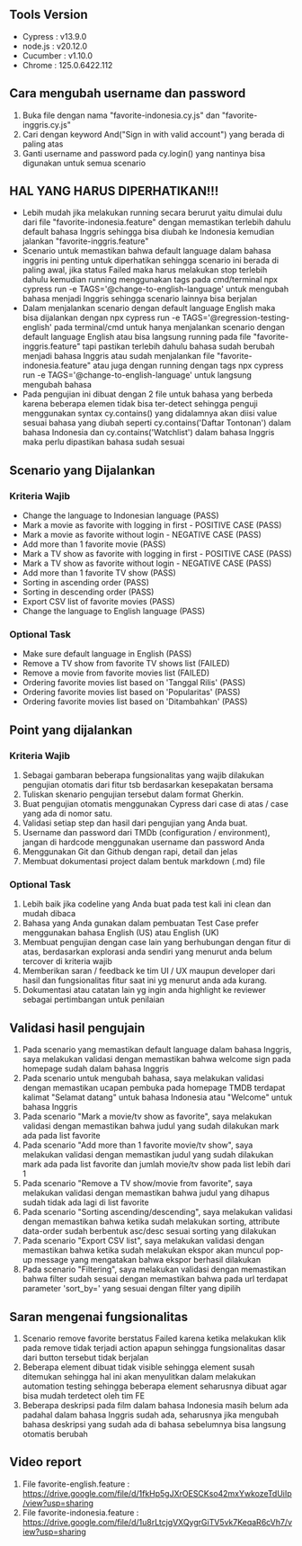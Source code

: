 ## Tools Version
- Cypress : v13.9.0
- node.js : v20.12.0
- Cucumber : v1.10.0
- Chrome : 125.0.6422.112

## Cara mengubah username dan password
1. Buka file dengan nama "favorite-indonesia.cy.js" dan "favorite-inggris.cy.js"
2. Cari dengan keyword And("Sign in with valid account") yang berada di paling atas
3. Ganti username and password pada cy.login() yang nantinya bisa digunakan untuk semua scenario


## HAL YANG HARUS DIPERHATIKAN!!!
- Lebih mudah jika melakukan running secara berurut yaitu dimulai dulu dari file "favorite-indonesia.feature" dengan memastikan terlebih dahulu default bahasa Inggris sehingga bisa diubah ke Indonesia kemudian jalankan "favorite-inggris.feature"
- Scenario untuk memastikan bahwa default language dalam bahasa inggris ini penting untuk diperhatikan sehingga scenario ini berada di paling awal, jika status Failed maka harus melakukan stop terlebih dahulu kemudian running menggunakan tags pada cmd/terminal npx cypress run -e TAGS='@change-to-english-language' untuk mengubah bahasa menjadi Inggris sehingga scenario lainnya bisa berjalan 
- Dalam menjalankan scenario dengan default language English maka bisa dijalankan dengan npx cypress run -e TAGS='@regression-testing-english' pada terminal/cmd untuk hanya menjalankan scenario dengan default language English atau bisa langsung running pada file "favorite-inggris.feature" tapi pastikan terlebih dahulu bahasa sudah berubah menjadi bahasa Inggris atau sudah menjalankan file "favorite-indonesia.feature" atau juga dengan running dengan tags npx cypress run -e TAGS='@change-to-english-language' untuk langsung mengubah bahasa
- Pada pengujian ini dibuat dengan 2 file untuk bahasa yang berbeda karena beberapa elemen tidak bisa ter-detect sehingga penguji menggunakan syntax cy.contains() yang didalamnya akan diisi value sesuai bahasa yang diubah seperti cy.contains('Daftar Tontonan') dalam bahasa Indonesia dan cy.contains('Watchlist') dalam bahasa Inggris maka perlu dipastikan bahasa sudah sesuai 

## Scenario yang Dijalankan
### Kriteria Wajib
- Change the language to Indonesian language (PASS)
- Mark a movie as favorite with logging in first - POSITIVE CASE (PASS)
- Mark a movie as favorite without login - NEGATIVE CASE (PASS)
- Add more than 1 favorite movie (PASS)
- Mark a TV show as favorite with logging in first - POSITIVE CASE (PASS)
- Mark a TV show as favorite without login - NEGATIVE CASE (PASS)
- Add more than 1 favorite TV show (PASS)
- Sorting in ascending order (PASS)
- Sorting in descending order (PASS)
- Export CSV list of favorite movies (PASS)
- Change the language to English language (PASS)
### Optional Task
- Make sure default language in English (PASS)
- Remove a TV show from favorite TV shows list (FAILED)
- Remove a movie from favorite movies list (FAILED)
- Ordering favorite movies list based on 'Tanggal Rilis' (PASS)
- Ordering favorite movies list based on 'Popularitas' (PASS)
- Ordering favorite movies list based on 'Ditambahkan' (PASS)

## Point yang dijalankan
### Kriteria Wajib
1. Sebagai gambaran beberapa fungsionalitas yang wajib dilakukan pengujian otomatis dari fitur tsb berdasarkan kesepakatan bersama
2. Tuliskan skenario pengujian tersebut dalam format Gherkin.
3. Buat pengujian otomatis menggunakan Cypress dari case di atas / case yang ada di nomor satu. 
4. Validasi setiap step dan hasil dari pengujian yang Anda buat. 
5. Username dan password dari TMDb (configuration / environment), jangan di hardcode menggunakan username dan password Anda
6. Menggunakan Git dan Github dengan rapi, detail dan jelas
7. Membuat dokumentasi project dalam bentuk markdown (.md) file
### Optional Task
1. Lebih baik jika codeline yang Anda buat pada test kali ini clean dan mudah dibaca
2. Bahasa yang Anda gunakan dalam pembuatan Test Case prefer  menggunakan bahasa English (US) atau English (UK)
3. Membuat pengujian dengan case lain yang berhubungan dengan fitur di atas, berdasarkan explorasi anda sendiri yang menurut anda belum tercover di kriteria wajib
4. Memberikan saran / feedback ke tim UI / UX maupun developer dari hasil dan fungsionalitas fitur saat ini yg menurut anda ada kurang.
6. Dokumentasi atau catatan lain yg ingin anda highlight ke reviewer sebagai pertimbangan untuk penilaian

## Validasi hasil pengujain
1. Pada scenario yang memastikan default language dalam bahasa Inggris, saya melakukan validasi dengan memastikan bahwa welcome sign pada homepage sudah dalam bahasa Inggris
2. Pada scenario untuk mengubah bahasa, saya melakukan validasi dengan memastikan ucapan pembuka pada homepage TMDB terdapat kalimat "Selamat datang" untuk bahasa Indonesia atau "Welcome" untuk bahasa Inggris
3. Pada scenario "Mark a movie/tv show as favorite", saya melakukan validasi dengan memastikan bahwa judul yang sudah dilakukan mark ada pada list favorite
4. Pada scenario "Add more than 1 favorite movie/tv show", saya melakukan validasi dengan memastikan judul yang sudah dilakukan mark ada pada list favorite dan jumlah movie/tv show pada list lebih dari 1
5. Pada scenario "Remove a TV show/movie from favorite", saya melakukan validasi dengan memastikan bahwa judul yang dihapus sudah tidak ada lagi di list favorite
6. Pada scenario "Sorting ascending/descending", saya melakukan validasi dengan memastikan bahwa ketika sudah melakukan sorting, attribute data-order sudah berbentuk asc/desc sesuai sorting yang dilakukan
7. Pada scenario "Export CSV list", saya melakukan validasi dengan memastikan bahwa ketika sudah melakukan ekspor akan muncul pop-up message yang mengatakan bahwa ekspor berhasil dilakukan
8. Pada scenario "Filtering", saya melakukan validasi dengan memastikan bahwa filter sudah sesuai dengan memastikan bahwa pada url terdapat parameter 'sort_by=' yang sesuai dengan filter yang dipilih

## Saran mengenai fungsionalitas
1. Scenario remove favorite berstatus Failed karena ketika melakukan klik pada remove tidak terjadi action apapun sehingga fungsionalitas dasar dari button tersebut tidak berjalan
2. Beberapa element dibuat tidak visible sehingga element susah ditemukan sehingga hal ini akan menyulitkan dalam melakukan automation testing sehingga beberapa element seharusnya dibuat agar bisa mudah terdetect oleh tim FE
3. Beberapa deskripsi pada film dalam bahasa Indonesia masih belum ada padahal dalam bahasa Inggris sudah ada, seharusnya jika mengubah bahasa deskripsi yang sudah ada di bahasa sebelumnya bisa langsung otomatis berubah

## Video report
1. File favorite-english.feature : https://drive.google.com/file/d/1fkHp5gJXrOESCKso42mxYwkozeTdUiIp/view?usp=sharing
1. File favorite-indonesia.feature : https://drive.google.com/file/d/1u8rLtcjgVXQygrGiTV5vk7KeqaR6cVh7/view?usp=sharing

